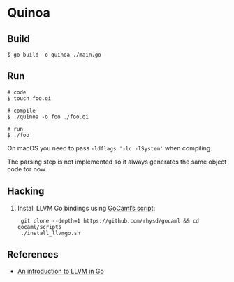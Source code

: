 # Quinoa

## Build

    $ go build -o quinoa ./main.go

## Run

    # code
    $ touch foo.qi

    # compile
    $ ./quinoa -o foo ./foo.qi

    # run
    $ ./foo

On macOS you need to pass `-ldflags '-lc -lSystem'` when compiling.

The parsing step is not implemented so it always generates the same object code
for now.

## Hacking

1. Install LLVM Go bindings using [GoCaml’s script][goscript]:

        git clone --depth=1 https://github.com/rhysd/gocaml && cd gocaml/scripts
        ./install_llvmgo.sh

[goscript]: https://github.com/g/blob/master/scripts/install_llvmgo.sh

## References

* [An introduction to LLVM in Go](https://felixangell.com/blog/an-introduction-to-llvm-in-go)
